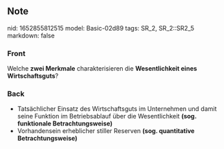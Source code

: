 ## Note
nid: 1652855812515
model: Basic-02d89
tags: SR_2, SR_2::SR2_5
markdown: false

### Front
Welche <b>zwei Merkmale</b> charakterisieren die <b>Wesentlichkeit
eines Wirtschaftsguts</b>?

### Back
<ul><li>Tatsächlicher Einsatz des Wirtschaftsguts im Unternehmen und damit seine Funktion im Betriebsablauf über die Wesentlichkeit <b>(sog. funktionale Betrachtungsweise)</b></li><li>Vorhandensein erheblicher stiller Reserven <b>(sog. quantitative Betrachtungsweise)</b></li></ul>
